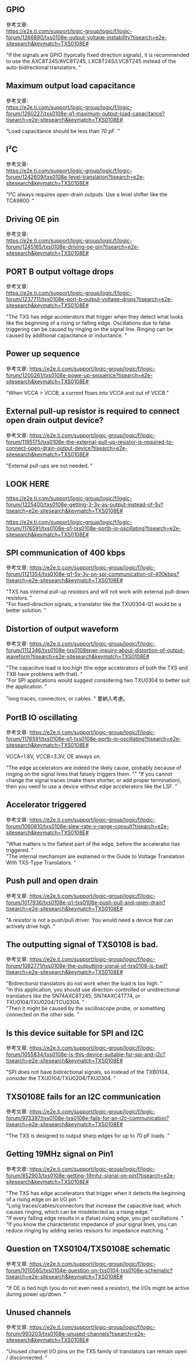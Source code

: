 ## GPIO  
參考文章:  
https://e2e.ti.com/support/logic-group/logic/f/logic-forum/1266890/txs0108e-output-voltage-instability?tisearch=e2e-sitesearch&keymatch=TXS0108E#  
  
"If the signals are GPIO (typically fixed direction signals), it is recommended to use the AXC8T245/AVC8T245, LXC8T245/LVC8T245 instead of the auto-bidirectional translators. "  
  
## Maximum output load capacitance  
參考文章:  
https://e2e.ti.com/support/logic-group/logic/f/logic-forum/1260227/txs0108e-q1-maximum-output-load-capacitance?tisearch=e2e-sitesearch&keymatch=TXS0108E#  
  
"Load capacitance should be less than 70 pF. "  
  
## I²C  
參考文章:  
https://e2e.ti.com/support/logic-group/logic/f/logic-forum/1242609/txs0108e-level-translation?tisearch=e2e-sitesearch&keymatch=TXS0108E#  
  
"I²C always requires open-drain outputs. Use a level shifter like the TCA9800. "  
  
## Driving OE pin  
參考文章:  
https://e2e.ti.com/support/logic-group/logic/f/logic-forum/1245165/txs0108e-driving-oe-pin?tisearch=e2e-sitesearch&keymatch=TXS0108E#  
  
## PORT B output voltage drops  
參考文章:  
https://e2e.ti.com/support/logic-group/logic/f/logic-forum/1237711/txs0108e-port-b-output-voltage-drops?tisearch=e2e-sitesearch&keymatch=TXS0108E#  
  
"The TXS has edge accelerators that trigger when they detect what looks like the beginning of a rising or falling edge. Oscillations due to false triggering can be caused by ringing on the signal line. Ringing can be caused by additional capacitance or inductance. "  
  
## Power up sequence
參考文章: 
https://e2e.ti.com/support/logic-group/logic/f/logic-forum/1200261/txs0108e-powe-up-sequence?tisearch=e2e-sitesearch&keymatch=TXS0108E#  
  
"When VCCA > VCCB, a current flows into VCCA and out of VCCB."  
  
## External pull-up resistor is required to connect open drain output device?  
參考文章: 
https://e2e.ti.com/support/logic-group/logic/f/logic-forum/1195175/txs0108e-the-external-pull-up-resistor-is-required-to-connect-open-drain-output-device?tisearch=e2e-sitesearch&keymatch=TXS0108E#  
  
"External pull-ups are not needed. "  
  
## LOOK HERE  
https://e2e.ti.com/support/logic-group/logic/f/logic-forum/1225400/txs0108e-getting-3-3v-as-output-instead-of-5v?tisearch=e2e-sitesearch&keymatch=TXS0108E#  
  
https://e2e.ti.com/support/logic-group/logic/f/logic-forum/1176591/txs0108e-q1-txs0108e-portb-io-oscillating?tisearch=e2e-sitesearch&keymatch=TXS0108E#  
  
## SPI communication of 400 kbps  
參考文章: 
https://e2e.ti.com/support/logic-group/logic/f/logic-forum/1121354/txs0108e-q1-5v-3v-on-spi-communication-of-400kbps?tisearch=e2e-sitesearch&keymatch=TXS0108E#  
  
"TXS has internal pull-up resistors and will not work with external pull-down resistors. "  
"For fixed-direction signals, a translator like the TXU0304-Q1 would be a better solution. "  
  
## Distortion of output waveform  
參考文章: 
https://e2e.ti.com/support/logic-group/logic/f/logic-forum/1112346/txs0108e-txs0108epwr-inquiry-about-distortion-of-output-waveform?tisearch=e2e-sitesearch&keymatch=TXS0108E#  
  
"The capacitive load is too high (the edge accelerators of both the TXS and TXB have problems with that). "  
"For SPI applications would suggest considering two TXU0304 to better suit the application. "  

"long traces, connectors, or cables. " 要納入考慮。  
  
## PortB IO oscillating  
參考文章: 
https://e2e.ti.com/support/logic-group/logic/f/logic-forum/1176591/txs0108e-q1-txs0108e-portb-io-oscillating?tisearch=e2e-sitesearch&keymatch=TXS0108E#  
  
VCCA=1.8V, VCCB=3.3V, OE always on.  
  
"The edge accelerators are indeed the likely cause, probably because of ringing on the signal lines that falsely triggers them. ""
"If you cannot change the signal traces (make them shorter, or add proper termination), then you need to use a device without edge accelerators like the LSF. "  
  
## Accelerator triggered  
參考文章: 
https://e2e.ti.com/support/logic-group/logic/f/logic-forum/1060810/txs0108e-slew-rate-v-range-consult?tisearch=e2e-sitesearch&keymatch=TXS0108E#  
  
"What matters is the flattest part of the edge, before the accelerator has triggered. "  
"The internal mechanism are explained in the Guide to Voltage Translation With TXS-Type Translators. "  
  
## Push pull and open drain  
參考文章: 
https://e2e.ti.com/support/logic-group/logic/f/logic-forum/1017936/txs0108e-q1-txs0108e-push-pull-and-open-drain?tisearch=e2e-sitesearch&keymatch=TXS0108E#  
  
"A resistor is not a push/pull driver. You would need a device that can actively drive high. "  
  
## The outputting signal of TXS0108 is bad.
參考文章: 
https://e2e.ti.com/support/logic-group/logic/f/logic-forum/1082771/txs0108e-the-outputting-signal-of-txs0108-is-bad?tisearch=e2e-sitesearch&keymatch=TXS0108E#  
  
"Bidirectional translators do not work when the load is too high. "  
"In this application, you should use direction-controlled or unidirectional translators like the SN74AXC8T245, SN74AXC4T774, or TXU0104/TXU0204/TCU0304. "  
"Then it might be caused by the oscilloscope probe, or something connected on the other side. "  
  
## Is this device suitable for SPI and I2C  
參考文章: 
https://e2e.ti.com/support/logic-group/logic/f/logic-forum/1055834/txs0108e-is-this-device-suitable-for-spi-and-i2c?tisearch=e2e-sitesearch&keymatch=TXS0108E#  
  
"SPI does not have bidirectional signals, so instead of the TXB0104, consider the TXU0104/TXU0204/TXU0304. "  
  
## TXS0108E fails for an I2C communication  
參考文章: 
https://e2e.ti.com/support/logic-group/logic/f/logic-forum/973397/txs0108e-txs0108e-fails-for-an-i2c-communication?tisearch=e2e-sitesearch&keymatch=TXS0108E#  
  
"The TXS is designed to output sharp edges for up to 70 pF loads. "  
  
## Getting 19MHz signal on Pin1  
參考文章: 
https://e2e.ti.com/support/logic-group/logic/f/logic-forum/852903/txs0108e-getting-19mhz-signal-on-pin1?tisearch=e2e-sitesearch&keymatch=TXS0108E#  
  
"The TXS has edge accelerators that trigger when it detects the beginning of a rising edge on an I/O pin. "  
"Long traces/cables/connectors that increase the capacitive load, which causes ringing, which can be misdetected as a rising edge. "  
"If every falling edge results in a (false) rising edge, you get oscillations. "  
"If you know the characteristic impedance of your signal lines, you can reduce ringing by adding series resisors for impedance matching. "  
  
## Question on TXS0104/TXS0108E schematic  
參考文章: 
https://e2e.ti.com/support/logic-group/logic/f/logic-forum/1010585/txs0104e-question-on-txs0104-txs0108e-schematic?tisearch=e2e-sitesearch&keymatch=TXS0108E#  
  
"If OE is tied high (you do not even need a resistor), the I/Os might be active during power up/down. "  
  
## Unused channels
參考文章: 
https://e2e.ti.com/support/logic-group/logic/f/logic-forum/993203/txs0108e-unused-channels?tisearch=e2e-sitesearch&keymatch=TXS0108E#  
  
"Unused channel I/O pins on the TXS family of translators can remain open / disconnected. "  
  
  